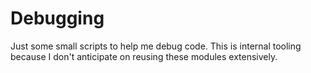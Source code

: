 # Debugging

Just some small scripts to help me debug code. This is internal tooling because
I don't anticipate on reusing these modules extensively.


